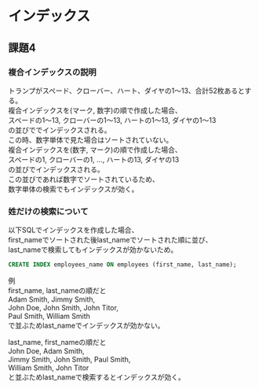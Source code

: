 # インデックス

## 課題4

### 複合インデックスの説明

トランプがスペード、クローバー、ハート、ダイヤの1〜13、合計52枚あるとする。  
複合インデックスを(マーク, 数字)の順で作成した場合、  
スペードの1〜13, クローバーの1〜13, ハートの1〜13, ダイヤの1〜13  
の並びででインデックスされる。  
この時、数字単体で見た場合はソートされていない。  
複合インデックスを(数字, マーク)の順で作成した場合、  
スペードの1, クローバーの1, ..., ハートの13, ダイヤの13  
の並びでインデックスされる。  
この並びであれば数字でソートされているため、  
数字単体の検索でもインデックスが効く。  

### 姓だけの検索について

以下SQLでインデックスを作成した場合、  
first_nameでソートされた後last_nameでソートされた順に並び、  
last_nameで検索してもインデックスが効かないため。　　

``` sql
CREATE INDEX employees_name ON employees (first_name, last_name);
```

例  
first_name, last_nameの順だと  
Adam Smith, Jimmy Smith,  
John Doe, John Smith, John Titor,  
Paul Smith, William Smith  
で並ぶためlast_nameでインデックスが効かない。  

last_name, first_nameの順だと  
John Doe, Adam Smith,  
Jimmy Smith, John Smith, Paul Smith,  
William Smith, John Titor  
と並ぶためlast_nameで検索するとインデックスが効く。  
